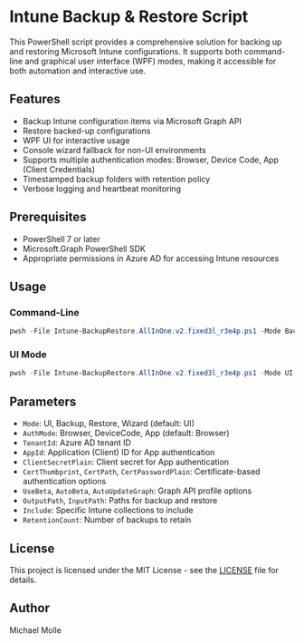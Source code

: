 
# Intune Backup & Restore Script

This PowerShell script provides a comprehensive solution for backing up and restoring Microsoft Intune configurations. It supports both command-line and graphical user interface (WPF) modes, making it accessible for both automation and interactive use.

## Features
- Backup Intune configuration items via Microsoft Graph API
- Restore backed-up configurations
- WPF UI for interactive usage
- Console wizard fallback for non-UI environments
- Supports multiple authentication modes: Browser, Device Code, App (Client Credentials)
- Timestamped backup folders with retention policy
- Verbose logging and heartbeat monitoring

## Prerequisites
- PowerShell 7 or later
- Microsoft.Graph PowerShell SDK
- Appropriate permissions in Azure AD for accessing Intune resources

## Usage
### Command-Line
```powershell
pwsh -File Intune-BackupRestore.AllInOne.v2.fixed3l_r3e4p.ps1 -Mode Backup -TenantId "<tenant-id>" -AuthMode Browser
```

### UI Mode
```powershell
pwsh -File Intune-BackupRestore.AllInOne.v2.fixed3l_r3e4p.ps1 -Mode UI
```

## Parameters
- `Mode`: UI, Backup, Restore, Wizard (default: UI)
- `AuthMode`: Browser, DeviceCode, App (default: Browser)
- `TenantId`: Azure AD tenant ID
- `AppId`: Application (Client) ID for App authentication
- `ClientSecretPlain`: Client secret for App authentication
- `CertThumbprint`, `CertPath`, `CertPasswordPlain`: Certificate-based authentication options
- `UseBeta`, `AutoBeta`, `AutoUpdateGraph`: Graph API profile options
- `OutputPath`, `InputPath`: Paths for backup and restore
- `Include`: Specific Intune collections to include
- `RetentionCount`: Number of backups to retain

## License
This project is licensed under the MIT License - see the [LICENSE](LICENSE) file for details.

## Author
Michael Molle
